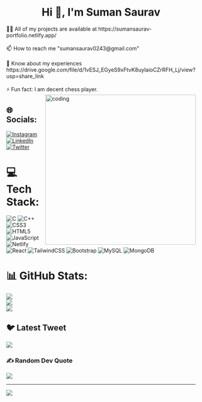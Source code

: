 <h1 align="center">Hi 👋, I'm Suman Saurav</h1>
👨‍💻 All of my projects are available at https://sumansaurav-portfolio.netlify.app/<br><br>
📫 How to reach me "sumansaurav0243@gmail.com"<br><br>📄 Know about my experiences https://drive.google.com/file/d/1vESJ_EGyeS9xFtvK8uylaioCZrRFH_Lj/view?usp=share_link<br><br>⚡ Fun fact: I am decent chess player.
<img align="right" alt="coding" width="400" src="https://camo.githubusercontent.com/5ddf73ad3a205111cf8c686f687fc216c2946a75005718c8da5b837ad9de78c9/68747470733a2f2f7468756d62732e6766796361742e636f6d2f4576696c4e657874446576696c666973682d736d616c6c2e676966">

## 🌐 Socials:
[![Instagram](https://img.shields.io/badge/Instagram-%23E4405F.svg?logo=Instagram&logoColor=white)](https://instagram.com/im_s.saurav) [![LinkedIn](https://img.shields.io/badge/LinkedIn-%230077B5.svg?logo=linkedin&logoColor=white)](https://linkedin.com/in/sumansaurav0243) [![Twitter](https://img.shields.io/badge/Twitter-%231DA1F2.svg?logo=Twitter&logoColor=white)](https://twitter.com/Im_SumanSaurav) 

# 💻 Tech Stack:
![C](https://img.shields.io/badge/c-%2300599C.svg?style=for-the-badge&logo=c&logoColor=white) ![C++](https://img.shields.io/badge/c++-%2300599C.svg?style=for-the-badge&logo=c%2B%2B&logoColor=white) ![CSS3](https://img.shields.io/badge/css3-%231572B6.svg?style=for-the-badge&logo=css3&logoColor=white) ![HTML5](https://img.shields.io/badge/html5-%23E34F26.svg?style=for-the-badge&logo=html5&logoColor=white) ![JavaScript](https://img.shields.io/badge/javascript-%23323330.svg?style=for-the-badge&logo=javascript&logoColor=%23F7DF1E) ![Netlify](https://img.shields.io/badge/netlify-%23000000.svg?style=for-the-badge&logo=netlify&logoColor=#00C7B7) ![React](https://img.shields.io/badge/react-%2320232a.svg?style=for-the-badge&logo=react&logoColor=%2361DAFB) ![TailwindCSS](https://img.shields.io/badge/tailwindcss-%2338B2AC.svg?style=for-the-badge&logo=tailwind-css&logoColor=white) ![Bootstrap](https://img.shields.io/badge/bootstrap-%23563D7C.svg?style=for-the-badge&logo=bootstrap&logoColor=white) ![MySQL](https://img.shields.io/badge/mysql-%2300f.svg?style=for-the-badge&logo=mysql&logoColor=white) ![MongoDB](https://img.shields.io/badge/MongoDB-%234ea94b.svg?style=for-the-badge&logo=mongodb&logoColor=white)
# 📊 GitHub Stats:
![](https://github-readme-stats.vercel.app/api?username=entromaster&theme=dark&hide_border=false&include_all_commits=false&count_private=false)<br/>
![](https://github-readme-streak-stats.herokuapp.com/?user=entromaster&theme=dark&hide_border=false)<br/>
![](https://github-readme-stats.vercel.app/api/top-langs/?username=entromaster&theme=dark&hide_border=false&include_all_commits=false&count_private=false&layout=compact)

## 🐦 Latest Tweet
[![](https://gtce.itsvg.in/api?username=Im_SumanSaurav)](https://github.com/VishwaGauravIn/github-twitter-card-embed)

### ✍️ Random Dev Quote
![](https://quotes-github-readme.vercel.app/api?type=horizontal&theme=merko)

---
[![](https://visitcount.itsvg.in/api?id=entromaster&icon=0&color=0)](https://visitcount.itsvg.in)

<!-- Proudly created with GPRM ( https://gprm.itsvg.in ) -->
